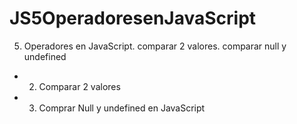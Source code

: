 # JS5OperadoresenJavaScript
5. Operadores en JavaScript. comparar 2 valores. comparar null y undefined
* 2. Comparar 2 valores
* 3. Comprar Null y undefined en JavaScript

